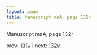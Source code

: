 ```yaml
---
layout: page
title: Manuscript msA, page 132r
---
```


Manuscript msA, page 132r

prev:  [131v](../131v) | next:  [132v](../132v)